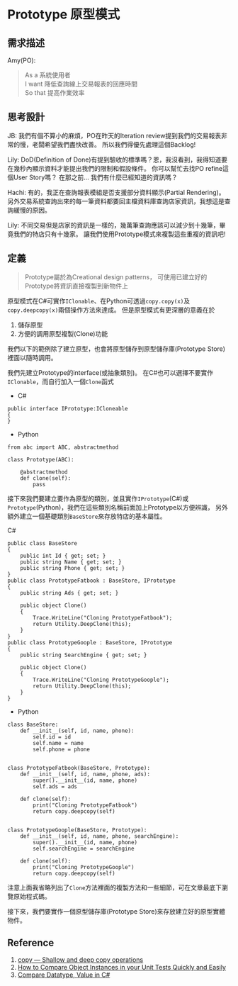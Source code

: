 # Prototype 原型模式

## 需求描述

Amy(PO):
> As a 系統使用者<br>
> I want 降低查詢線上交易報表的回應時間<br>
> So that 提高作業效率<br>


## 思考設計

JB:
我們有個不算小的麻煩，PO在昨天的Iteration review提到我們的交易報表非常的慢，老闆希望我們盡快改善。
所以我們得優先處理這個Backlog!

Lily:
DoD(Definition of Done)有提到驗收的標準嗎？恩，我沒看到，我得知道要在幾秒內顯示資料才能提出我們的限制和假設條件。
你可以幫忙去找PO refine這個User Story嗎？ 在那之前... 我們有什麼已經知道的資訊嗎？

Hachi:
有的，我正在查詢報表模組是否支援部分資料顯示(Partial Rendering)。
另外交易系統查詢出來的每一筆資料都要回主檔資料庫查詢店家資訊，我想這是查詢緩慢的原因。

Lily:
不同交易但是店家的資訊是一樣的，幾萬筆查詢應該可以減少到十幾筆，畢竟我們的特店只有十幾家。
讓我們使用Prototype模式來複製這些重複的資訊吧!


## 定義

> Prototype屬於為Creational design patterns， 可使用已建立好的Prototype將資訊直接複製到新物件上

原型模式在C#可實作`IClonable`、在Python可透過`copy.copy(x)`及`copy.deepcopy(x)`兩個操作方法來達成。
但是原型模式有更深層的意義在於
1. 儲存原型
2. 方便的調用原型複製(Clone)功能

我們以下的範例除了建立原型，也會將原型儲存到原型儲存庫(Prototype Store)裡面以隨時調用。

我們先建立Prototype的interface(或抽象類別)。
在C#也可以選擇不要實作`IClonable`，而自行加入一個`Clone`函式

* C#
```
public interface IPrototype:ICloneable
{
}
```

* Python
```
from abc import ABC, abstractmethod

class Prototype(ABC):

    @abstractmethod
    def clone(self):
        pass

```


接下來我們要建立要作為原型的類別，並且實作`IPrototype`(C#)或`Prototype`(Python)，我們在這些類別名稱前面加上Prototype以方便辨識， 另外額外建立一個基礎類別`BaseStore`來存放特店的基本屬性。

C#
```
public class BaseStore
{
    public int Id { get; set; }
    public string Name { get; set; }
    public string Phone { get; set; }
}
public class PrototypeFatbook : BaseStore, IPrototype
{
    public string Ads { get; set; }

    public object Clone()
    {
        Trace.WriteLine("Cloning PrototypeFatbook");
        return Utility.DeepClone(this);
    }
}
public class PrototypeGoople : BaseStore, IPrototype
{
    public string SearchEngine { get; set; }

    public object Clone()
    {
        Trace.WriteLine("Cloning PrototypeGoople");
        return Utility.DeepClone(this);
    }
}
```

* Python
```
class BaseStore:
    def __init__(self, id, name, phone):
        self.id = id
        self.name = name
        self.phone = phone


class PrototypeFatbook(BaseStore, Prototype):
    def __init__(self, id, name, phone, ads):
        super().__init__(id, name, phone)
        self.ads = ads

    def clone(self):
        print("Cloning PrototypeFatbook")
        return copy.deepcopy(self)


class PrototypeGoople(BaseStore, Prototype):
    def __init__(self, id, name, phone, searchEngine):
        super().__init__(id, name, phone)
        self.searchEngine = searchEngine

    def clone(self):
        print("Cloning PrototypeGoople")
        return copy.deepcopy(self)
```

注意上面我省略列出了`Clone`方法裡面的複製方法和一些細節，可在文章最底下瀏覽原始程式碼。

接下來，我們要實作一個原型儲存庫(Prototype Store)來存放建立好的原型實體物件。








## Reference
1. [copy — Shallow and deep copy operations](https://docs.python.org/3.6/library/copy.html)
2. [How to Compare Object Instances in your Unit Tests Quickly and Easily](https://buildplease.com/pages/testing-deep-equalilty/)
3. [Compare Datatype, Value in C#](https://www.codeproject.com/Questions/998515/Compare-Datatype-Value-in-Csharp)